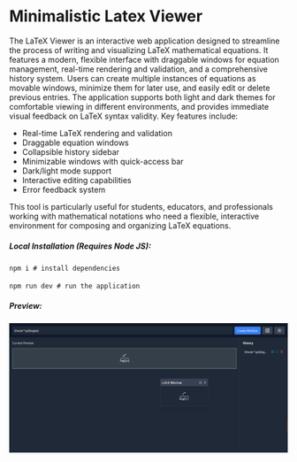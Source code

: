 # Minimalistic Latex Viewer

The LaTeX Viewer is an interactive web application designed to streamline the process of writing and visualizing LaTeX mathematical equations. It features a modern, flexible interface with draggable windows for equation management, real-time rendering and validation, and a comprehensive history system. Users can create multiple instances of equations as movable windows, minimize them for later use, and easily edit or delete previous entries. The application supports both light and dark themes for comfortable viewing in different environments, and provides immediate visual feedback on LaTeX syntax validity.
Key features include:

- Real-time LaTeX rendering and validation
- Draggable equation windows
- Collapsible history sidebar
- Minimizable windows with quick-access bar
- Dark/light mode support
- Interactive editing capabilities
- Error feedback system

This tool is particularly useful for students, educators, and professionals working with mathematical notations who need a flexible, interactive environment for composing and organizing LaTeX equations.

##### Local Installation (Requires Node JS):
```
npm i # install dependencies

npm run dev # run the application

```

##### Preview:
![screenshot](/screenshot.png)
